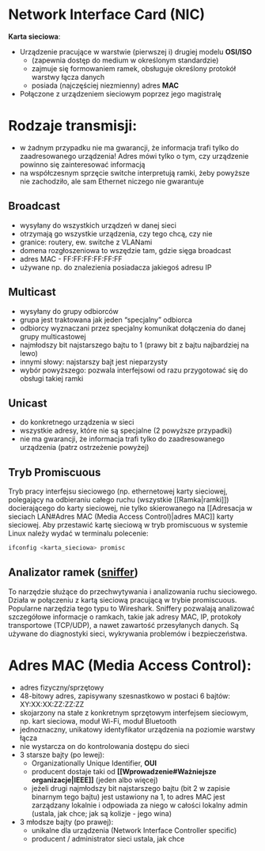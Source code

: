 # Network Interface Card (NIC)

**Karta sieciowa**:
- Urządzenie pracujące w warstwie (pierwszej i) drugiej modelu **OSI/ISO**
	- (zapewnia dostęp do medium w określonym standardzie)
	- zajmuje się formowaniem ramek, obsługuje określony protokół warstwy łącza danych
	- posiada (najczęściej niezmienny) adres **MAC**
- Połączone z urządzeniem sieciowym poprzez jego magistralę
# Rodzaje transmisji:

- w żadnym przypadku nie ma gwarancji, że informacja trafi tylko do zaadresowanego urządzenia! Adres mówi tylko o tym, czy urządzenie powinno się zainteresować informacją
- na współczesnym sprzęcie switche interpretują ramki, żeby powyższe nie zachodziło, ale sam Ethernet niczego nie gwarantuje
## Broadcast

- wysyłany do wszystkich urządzeń w danej sieci
- otrzymają go wszystkie urządzenia, czy tego chcą, czy nie
- granice: routery, ew. switche z VLANami
- domena rozgłoszeniowa to wszędzie tam, gdzie sięga broadcast
- adres MAC - FF:FF:FF:FF:FF:FF
- używane np. do znalezienia posiadacza jakiegoś adresu IP
## Multicast

- wysyłany do grupy odbiorców
- grupa jest traktowana jak jeden “specjalny” odbiorca
- odbiorcy wyznaczani przez specjalny komunikat dołączenia do danej grupy multicastowej
- najmłodszy bit najstarszego bajtu to 1 (prawy bit z bajtu najbardziej na lewo)
- innymi słowy: najstarszy bajt jest nieparzysty
- wybór powyższego: pozwala interfejsowi od razu przygotować się do obsługi takiej ramki
## Unicast

- do konkretnego urządzenia w sieci
- wszystkie adresy, które nie są specjalne (2 powyższe przypadki)
- nie ma gwarancji, że informacja trafi tylko do zaadresowanego urządzenia (patrz ostrzeżenie powyżej)

## Tryb Promiscuous

Tryb pracy interfejsu sieciowego (np. ethernetowej karty sieciowej, polegający na odbieraniu całego ruchu (wszystkie [[Ramka|ramki]]) docierającego do karty sieciowej, nie tylko skierowanego na [[Adresacja w sieciach LAN#Adres MAC (Media Access Control)|adres MAC]] karty sieciowej. Aby przestawić kartę sieciową w tryb promiscuous w systemie Linux należy wydać w terminalu polecenie:

```bash
ifconfig <karta_sieciowa> promisc
```

## Analizator ramek ([sniffer](https://minecraft.fandom.com/wiki/Sniffer))

To narzędzie służące do przechwytywania i analizowania ruchu sieciowego. Działa w połączeniu z kartą sieciową pracującą w trybie promiscuous. Popularne narzędzia tego typu to Wireshark. Sniffery pozwalają analizować szczegółowe informacje o ramkach, takie jak adresy MAC, IP, protokoły transportowe (TCP/UDP), a nawet zawartość przesyłanych danych. Są używane do diagnostyki sieci, wykrywania problemów i bezpieczeństwa.


# Adres MAC (Media Access Control):

- adres fizyczny/sprzętowy
- 48-bitowy adres, zapisywany szesnastkowo w postaci 6 bajtów: $\text{XY:XX:XX:ZZ:ZZ:ZZ}$
- skojarzony na stałe z konkretnym sprzętowym interfejsem sieciowym, np. kart sieciowa, moduł Wi-Fi, moduł Bluetooth
 - jednoznaczny, unikatowy identyfikator urządzenia na poziomie warstwy łącza
- nie wystarcza on do kontrolowania dostępu do sieci
- 3 starsze bajty (po lewej):
	- Organizationally Unique Identifier, **OUI**
	- producent dostaje taki od **[[Wprowadzenie#Ważniejsze organizacje|IEEE]]** (jeden albo więcej)
	- jeżeli drugi najmłodszy bit najstarszego bajtu (bit 2 w zapisie binarnym tego bajtu) jest ustawiony na 1, to adres MAC jest zarządzany lokalnie i odpowiada za niego w całości lokalny admin (ustala, jak chce; jak są kolizje - jego wina)
-  3 młodsze bajty (po prawej):
	- unikalne dla urządzenia (Network Interface Controller specific)
	- producent / administrator sieci ustala, jak chce